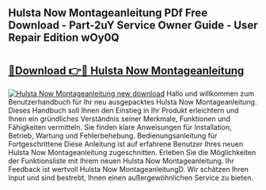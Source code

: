 ## Hulsta Now Montageanleitung PDf Free Download - Part-2uY Service Owner Guide - User Repair Edition wOy0Q

# <h2><a href="http://df7ifc.blite.top/?on=Hulsta+Now+Montageanleitung">🔗Download 👉🔴 Hulsta Now Montageanleitung</a></h2>

[![Hulsta Now Montageanleitung new download](https://i.imgur.com/lujVjoI.png)](http://df7ifc.blite.top/?on=Hulsta+Now+Montageanleitung)
Hallo und willkommen zum Benutzerhandbuch für Ihr neu ausgepacktes Hulsta Now Montageanleitung. Dieses Handbuch soll Ihnen den Einstieg in Ihr Produkt erleichtern und Ihnen ein gründliches Verständnis seiner Merkmale, Funktionen und Fähigkeiten vermitteln. Sie finden klare Anweisungen für Installation, Betrieb, Wartung und Fehlerbehebung. Bedienungsanleitung für Fortgeschrittene Diese Anleitung ist auf erfahrene Benutzer Ihres neuen Hulsta Now Montageanleitung zugeschnitten. Erleben Sie die Möglichkeiten der Funktionsliste mit Ihrem neuen Hulsta Now Montageanleitung. Ihr Feedback ist wertvoll Hulsta Now MontageanleitungD. Wir schätzen Ihren Input und sind bestrebt, Ihnen einen außergewöhnlichen Service zu bieten.
